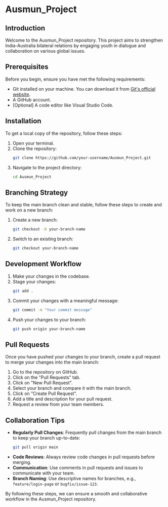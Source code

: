 # Ausmun_Project

## Introduction
Welcome to the Ausmun_Project repository. This project aims to strengthen India-Australia bilateral relations by engaging youth in dialogue and collaboration on various global issues.

## Prerequisites
Before you begin, ensure you have met the following requirements:
- Git installed on your machine. You can download it from [Git's official website](https://git-scm.com/).
- A GitHub account.
- [Optional] A code editor like Visual Studio Code.

## Installation
To get a local copy of the repository, follow these steps:

1. Open your terminal.
2. Clone the repository:
	```sh
	git clone https://github.com/your-username/Ausmun_Project.git
	```
3. Navigate to the project directory:
	```sh
	cd Ausmun_Project
	```

## Branching Strategy
To keep the main branch clean and stable, follow these steps to create and work on a new branch:

1. Create a new branch:
	```sh
	git checkout -b your-branch-name
	```
2. Switch to an existing branch:
	```sh
	git checkout your-branch-name
	```

## Development Workflow
1. Make your changes in the codebase.
2. Stage your changes:
	```sh
	git add .
	```
3. Commit your changes with a meaningful message:
	```sh
	git commit -m "Your commit message"
	```
4. Push your changes to your branch:
	```sh
	git push origin your-branch-name
	```

## Pull Requests
Once you have pushed your changes to your branch, create a pull request to merge your changes into the main branch:

1. Go to the repository on GitHub.
2. Click on the "Pull Requests" tab.
3. Click on "New Pull Request".
4. Select your branch and compare it with the main branch.
5. Click on "Create Pull Request".
6. Add a title and description for your pull request.
7. Request a review from your team members.

## Collaboration Tips
- **Regularly Pull Changes**: Frequently pull changes from the main branch to keep your branch up-to-date:
	```sh
	git pull origin main
	```
- **Code Reviews**: Always review code changes in pull requests before merging.
- **Communication**: Use comments in pull requests and issues to communicate with your team.
- **Branch Naming**: Use descriptive names for branches, e.g., `feature/login-page` or `bugfix/issue-123`.

By following these steps, we can ensure a smooth and collaborative workflow in the Ausmun_Project repository.